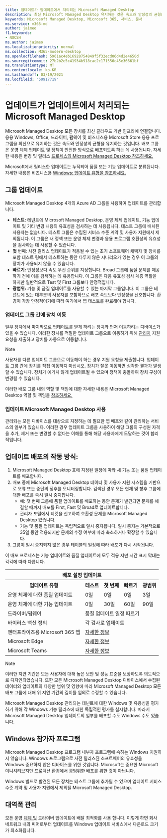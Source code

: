 ```yaml
---
title: 업데이트가 업데이트에서 처리되는 Microsoft Managed Desktop
description: 최신 Microsoft Managed Desktop 유지하는 것은 속도와 안정성의 균형을 유지하는 것입니다.
keywords: Microsoft Managed Desktop, Microsoft 365, 서비스, 문서
ms.service: m365-md
author: jaimeo
f1.keywords:
- NOCSH
ms.author: jaimeo
ms.localizationpriority: normal
ms.collection: M365-modern-desktop
ms.openlocfilehash: 5961ac4eb16928754849f5f32ecd06d4d2e4650d
ms.sourcegitcommit: 27b2b2e5c41934b918cac2c171556c45e36661bf
ms.translationtype: MT
ms.contentlocale: ko-KR
ms.lasthandoff: 03/19/2021
ms.locfileid: "50917719"
---
```

# <a name="how-updates-are-handled-in-microsoft-managed-desktop"></a>업데이트가 업데이트에서 처리되는 Microsoft Managed Desktop


<!--This topic is the target for a "Learn more" link in the Admin Portal (aka.ms/update-rings); do not delete.-->

<!--Update management -->

Microsoft Managed Desktop 모든 장치를 최신 클라우드 기반 인프라에 연결합니다. 응용 Windows, Office, 드라이버, 펌웨어 및 비즈니스용 Microsoft Store 응용 프로그램을 최신으로 유지하는 것은 속도와 안정성의 균형을 유지하는 것입니다. 배포 그룹은 운영 체제 업데이트 및 정책이 안전한 방식으로 배포되도록 하는 데 사용됩니다. 자세한 내용은 변경 및 릴리스 [프로세스의 Microsoft Managed Desktop 참조하세요.](https://www.microsoft.com/videoplayer/embed/RE4mWqP)

Microsoft에서 릴리스한 업데이트는 누적되어 품질 또는 기능 업데이트로 분류됩니다.
자세한 내용은 비즈니스용 [Windows: 업데이트 유형을 참조하세요.](/windows/deployment/update/waas-manage-updates-wufb#update-types) 

## <a name="update-groups"></a>그룹 업데이트

Microsoft Managed Desktop 4개의 Azure AD 그룹을 사용하여 업데이트를 관리합니다.

- **테스트:** 테넌트에 Microsoft Managed Desktop, 운영 체제 업데이트, 기능 업데이트 및 기타 변경 내용의 유효성을 검사하는 데 사용됩니다. 테스트 그룹에 배치된 사용자는 없습니다. 테스트 그룹은 수립된 서비스 수준 계약 및 사용자 지원에서 제외됩니다. 이 그룹은 새 정책 또는 운영 체제 변경과 응용 프로그램 호환성의 유효성을 검사하는 데 사용할 수 있습니다.  
- **첫** 번째: 사전 릴리스 업데이트가 적용될 수 있는 초기 소프트웨어 채택자 및 장치를 포함 테스트 링에서 테스트하는 동안 다루지 않은 시나리오가 있는 경우 이 그룹의 장치가 사용되지 않을 수 있습니다.
- **빠르기:** 안정성보다 속도 우선 순위를 지정합니다. Broad 그룹에 품질 문제를 제공하기 전에 이를 검색하는 데 유용합니다. 이 그룹은 다음 유효성 검사 계층 역할을 하지만 일반적으로 Test 및 First 그룹보다 안정적입니다. 
- **광범위:** 기능 및 품질 업데이트를 사용할 수 있는 마지막 그룹입니다. 이 그룹은 테넌트에 있는 대부분의 사용자를 포함하므로 배포 속도보다 안정성을 선호합니다. 환경이 가장 안정적이기에 따라 여기에서 앱 테스트를 완료해야 합니다. 

### <a name="moving-devices-between-update-groups"></a>업데이트 그룹 간에 장치 이동
일부 장치에서 마지막으로 업데이트를 받게 하려는 장치와 먼저 이동하려는 디바이스가 있을 수 있습니다. 이러한 장치를 적절한 업데이트 그룹으로 이동하기 위해 [관리자](../working-with-managed-desktop/admin-support.md?view=o365-worldwide) 지원 요청을 제출하고 장치를 자동으로 이동합니다. 

> [!NOTE]
> 사용자를 다른 업데이트 그룹으로 이동해야 하는 경우 지원 요청을 제출합니다. 업데이트 그룹 간에 장치를 직접 이동하지 마십시오. 장치가 잘못 이동하면 심각한 결과가 발생할 수 있습니다. 장치가 예기치 않게 업데이트될 수 있으며 정책이 충돌하여 장치 구성이 변경될 수 있습니다.

이러한 배포 그룹 내의 역할 및 책임에 대한 자세한 내용은 Microsoft Managed Desktop 역할 및 책임을 [참조하세요.](../intro/roles-and-responsibilities.md)

### <a name="using-microsoft-managed-desktop-update-groups"></a>업데이트 Microsoft Managed Desktop 사용 
관리되는 모든 디바이스를 대상으로 지정하는 데 필요한 앱 배포와 같이 관리하는 서비스의 일부가 있습니다. 이러한 경우 업데이트 그룹을 사용하여 해당 그룹의 구성원 자격을 추가, 제거 또는 변경할 수 없다는 이해를 통해 해당 사용자에게 도달하는 것이 합리적입니다. 

## <a name="how-update-deployment-works"></a>업데이트 배포의 작동 방식:
1. Microsoft Managed Desktop 표에 지정된 일정에 따라 새 기능 또는 품질 업데이트를 배포합니다.
2. 배포 중에 Microsoft Managed Desktop 데이터 및 사용자 지원 시스템을 기반으로 오류 또는 중단의 징후를 모니터링합니다. 검색된 경우 모든 현재 및 향후 그룹에 대한 배포를 즉시 일시 중지합니다.
    - 예: 첫 번째 그룹에 품질 업데이트를 배포하는 동안 문제가 발견되면 문제를 해결할 때까지 배포를 First, Fast 및 Broad로 업데이트합니다.
    - 관리자 포털에서 티켓을 신고하여 호환성 문제를 Microsoft Managed Desktop 있습니다.
    - 기능 및 품질 업데이트는 독립적으로 일시 중지됩니다. 일시 중지는 기본적으로 35일 동안 적용되지만 문제의 수정 여부에 따라 축소하거나 확장할 수 있습니다.
3. 그룹이 일시 중지되지 않은 경우 테이블의 일정에 따라 배포가 다시 시작됩니다.

이 배포 프로세스는 기능 업데이트와 품질 업데이트에 모두 적용 지만 시간 표시 막대는 각각에 따라 다릅니다.




<table>
    <tr><th colspan="5">배포 설정 업데이트</th></tr>
    <tr><th>업데이트 유형</th><th>테스트</th><th>첫 번째</th><th>빠르기</th><th>광범위</th></tr>
    <tr><td>운영 체제에 대한 품질 업데이트</td><td>0일</td><td>0일</td><td>0일</td><td>3일</td></tr>
    <tr><td>운영 체제에 대한 기능 업데이트</td><td>0일</td><td>30일</td><td>60일</td><td>90일</td></tr>
    <tr><td>드라이버/펌웨어</td><td colspan="4">품질 업데이트 일정 따르기</td></tr>
    <tr><td>바이러스 백신 정의</td><td colspan="4">각 검사로 업데이트</td></tr>
    <tr><td>엔터프라이즈용 Microsoft 365 앱</td><td colspan="4"><a href="/microsoft-365/managed-desktop/get-started/m365-apps#updates-to-microsoft-365-apps">자세한 정보</a></td></tr>
    <tr><td>Microsoft Edge</td><td colspan="4"><a href="/microsoft-365/managed-desktop/get-started/edge-browser-app#updates-to-microsoft-edge">자세한 정보</a></td></tr>
    <tr><td>Microsoft Teams</td><td colspan="4"><a href="/microsoft-365/managed-desktop/get-started/teams#updates">자세한 정보</a></td></tr>
</table>

>[!NOTE]
>이러한 지연 기간은 모든 사용자에 대해 높은 보안 및 성능 표준을 보장하도록 의도적으로 디자인되었습니다. 또한 모든 Microsoft Managed Desktop 디바이스에서 수집된 데이터와 업데이트의 다양한 범위 및 영향에 따라 Microsoft Managed Desktop 모든 배포 그룹에 대해 위 지연 기간의 길이를 임의로 수정할 수 있습니다.
>
>Microsoft Managed Desktop 관리되는 테넌트에 대한 Windows 및 유용성을 평가하기 위해 각 Windows 기능 릴리스에 대한 독립적인 평가를 실시합니다. 따라서 Microsoft Managed Desktop 업데이트의 일부를 배포할 수도 Windows 수도 있습니다. 

## <a name="windows-insider-program"></a>Windows 참가자 프로그램

Microsoft Managed Desktop 프로그램 내부자 프로그램에 속하는 Windows 지원하지 않습니다. Windows 프로그램으로 사전 릴리스된 소프트웨어의 유효성을 Windows 중요하지 않은 디바이스를 위한 것입니다. Microsoft는 중요한 Microsoft 이니셔티브지만 프로덕션 환경에서 광범위한 배포를 위한 것이 아닙니다. 

Windows 빌드로 발견된 모든 장치는 테스트 그룹에 추가될 수 있으며 업데이트 서비스 수준 계약 및 사용자 지원에서 제외될 Microsoft Managed Desktop.

## <a name="bandwidth-management"></a>대역폭 관리

모든 운영 [체제 및](/windows/deployment/update/waas-delivery-optimization) 드라이버 업데이트에 배달 최적화를 사용 합니다. 이렇게 하면 회사 네트워크 내의 피어로부터 업데이트를 Windows 업데이트 서비스에서 다운로드 크기가 최소화됩니다.